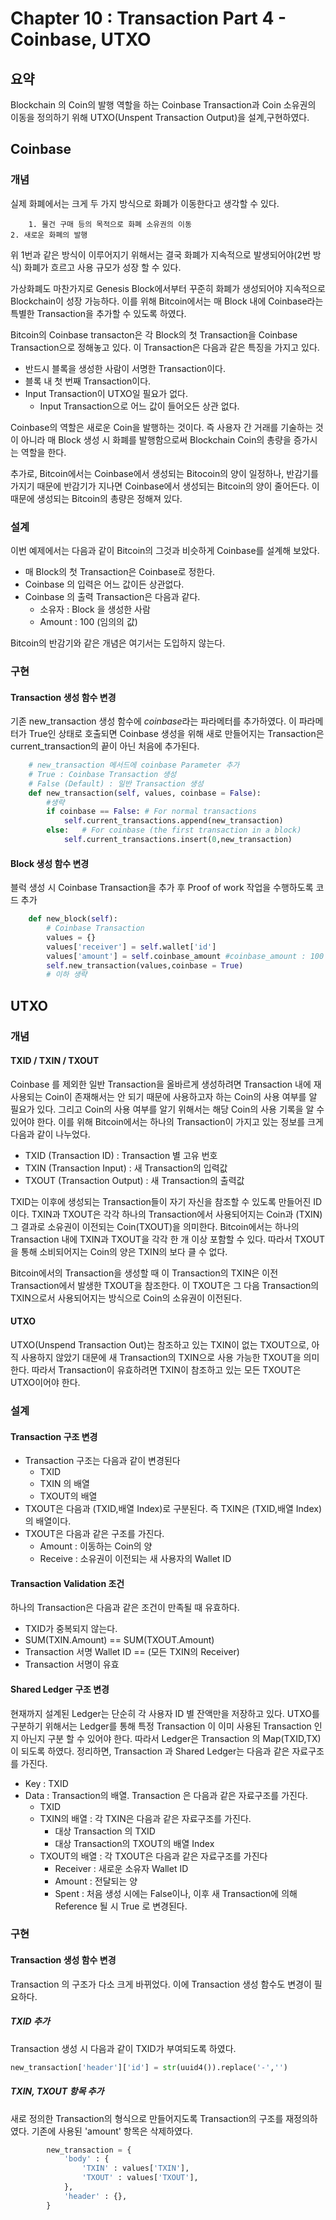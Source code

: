 # Chapter 10 : Transaction Part 4 -  Coinbase, UTXO



## 요약

Blockchain 의 Coin의 발행 역할을 하는 Coinbase Transaction과 Coin 소유권의 이동을 정의하기 위해 UTXO(Unspent Transaction Output)을 설계,구현하였다.



## Coinbase

### 개념

실제 화폐에서는 크게 두 가지 방식으로 화폐가 이동한다고 생각할 수 있다.

       	1. 물건 구매 등의 목적으로 화폐 소유권의 이동
   	2. 새로운 화폐의 발행

위 1번과 같은 방식이 이루어지기 위해서는 결국 화폐가 지속적으로 발생되어야(2번 방식) 화폐가 흐르고 사용 규모가 성장 할 수 있다.

가상화폐도 마찬가지로 Genesis Block에서부터 꾸준히 화폐가 생성되어야 지속적으로 Blockchain이 성장 가능하다. 이를 위해 Bitcoin에서는 매 Block 내에 Coinbase라는 특별한 Transaction을 추가할 수 있도록 하였다.

[^https://bitcoin.org/en/glossary/coinbase-transaction]: Bitcoin Coinbase Transaction

Bitcoin의 Coinbase transacton은 각 Block의 첫 Transaction을 Coinbase Transaction으로 정해놓고 있다. 이 Transaction은 다음과 같은 특징을 가지고 있다.

 - 반드시 블록을 생성한 사람이 서명한 Transaction이다.
 - 블록 내 첫 번째 Transaction이다.
 - Input Transaction이 UTXO일 필요가 없다.
    - Input Transaction으로 어느 값이 들어오든 상관 없다.

Coinbase의 역할은 새로운 Coin을 발행하는 것이다. 즉 사용자 간 거래를 기술하는 것이 아니라 매 Block 생성 시 화폐를 발행함으로써 Blockchain Coin의 총량을 증가시는 역할을 한다. 

추가로, Bitcoin에서는 Coinbase에서 생성되는 Bitocoin의 양이 일정하나, 반감기를 가지기 때문에 반감기가 지나면 Coinbase에서 생성되는 Bitcoin의 양이 줄어든다. 이 때문에 생성되는 Bitcoin의 총량은 정해져 있다.

### 설계

이번 예제에서는 다음과 같이 Bitcoin의 그것과 비슷하게 Coinbase를 설계해 보았다. 

- 매 Block의 첫 Transaction은 Coinbase로 정한다.
- Coinbase 의 입력은 어느 값이든 상관없다.
- Coinbase 의 출력 Transaction은 다음과 같다.
  - 소유자 : Block 을 생성한 사람
  - Amount : 100 (임의의 값)

Bitcoin의 반감기와 같은 개념은 여기서는 도입하지 않는다.

### 구현

#### Transaction 생성 함수 변경

기존 new_transaction 생성 함수에 *coinbase*라는 파라메터를 추가하였다. 이 파라메터가 True인 상태로 호출되면 Coinbase 생성을 위해 새로 만들어지는 Transaction은 current_transaction의 끝이 아닌 처음에 추가된다.

```python
    # new_transaction 메서드에 coinbase Parameter 추가
    # True : Coinbase Transaction 생성
    # False (Default) : 일반 Transaction 생성
    def new_transaction(self, values, coinbase = False):
		#생략
        if coinbase == False: # For normal transactions
            self.current_transactions.append(new_transaction)
        else:   # For coinbase (the first transaction in a block)
            self.current_transactions.insert(0,new_transaction)
```

#### Block 생성 함수 변경

블럭 생성 시 Coinbase Transaction을 추가 후 Proof of work 작업을 수행하도록 코드 추가

```python
    def new_block(self):
        # Coinbase Transaction
        values = {}
        values['receiver'] = self.wallet['id']
        values['amount'] = self.coinbase_amount #coinbase_amount : 100
        self.new_transaction(values,coinbase = True)        
        # 이하 생략

```



## UTXO

### 개념

#### TXID / TXIN / TXOUT

Coinbase 를 제외한 일반 Transaction을 올바르게 생성하려면 Transaction 내에 재사용되는 Coin이 존재해서는 안 되기 때문에 사용하고자 하는 Coin의 사용 여부를 알 필요가 있다. 그리고 Coin의 사용 여부를 알기 위해서는 해당 Coin의 사용 기록을 알 수 있어야 한다.  이를 위해 Bitcoin에서는 하나의 Transaction이 가지고 있는 정보를 크게 다음과 같이 나누었다.

 * TXID (Transaction ID) : Transaction 별 고유 번호
 * TXIN (Transaction Input) : 새 Transaction의 입력값
 * TXOUT (Transaction Output) : 새 Transaction의 출력값

TXID는 이후에 생성되는 Transaction들이 자기 자신을 참조할 수 있도록 만들어진 ID이다. TXIN과 TXOUT은 각각 하나의 Transaction에서 사용되어지는 Coin과 (TXIN) 그 결과로 소유권이 이전되는 Coin(TXOUT)을 의미한다. Bitcoin에서는 하나의 Transaction 내에 TXIN과 TXOUT을 각각 한 개 이상 포함할 수 있다.  따라서 TXOUT을 통해 소비되어지는 Coin의 양은 TXIN의 보다 클 수 없다. 

Bitcoin에서의 Transaction을 생성할 때 이 Transaction의 TXIN은 이전 Transaction에서 발생한 TXOUT을 참조한다. 이 TXOUT은 그 다음 Transaction의 TXIN으로서 사용되어지는 방식으로 Coin의 소유권이 이전된다.

#### UTXO

UTXO(Unspend Transaction Out)는 참조하고 있는 TXIN이 없는 TXOUT으로, 아직 사용하지 않았기 대문에 새 Transaction의 TXIN으로 사용 가능한 TXOUT을 의미한다. 따라서 Transaction이 유효하려면 TXIN이 참조하고 있는 모든 TXOUT은 UTXO이어야 한다.



### 설계

#### Transaction 구조 변경

- Transaction 구조는 다음과 같이 변경된다
  - TXID
  - TXIN 의 배열
  - TXOUT의 배열
- TXOUT은 다음과 (TXID,배열 Index)로 구분된다. 즉 TXIN은 (TXID,배열 Index)의 배열이다.
- TXOUT은 다음과 같은 구조를 가진다.
  - Amount : 이동하는 Coin의 양
  - Receive : 소유권이 이전되는 새 사용자의 Wallet ID

#### Transaction Validation 조건

하나의 Transaction은 다음과 같은 조건이 만족될 때 유효하다.

* TXID가 중복되지 않는다.
* SUM(TXIN.Amount) == SUM(TXOUT.Amount)
* Transaction 서명 Wallet ID == (모든 TXIN의 Receiver)
* Transaction 서명이 유효

#### Shared Ledger 구조 변경

현재까지 설계된 Ledger는 단순히 각 사용자 ID 별 잔액만을 저장하고 있다. UTXO를 구분하기 위해서는 Ledger를 통해 특정 Transaction 이 이미 사용된 Transaction 인지 아닌지 구분 할 수 있어야 한다. 따라서 Ledger은 Transaction 의 Map(TXID,TX) 이 되도록 하였다. 정리하면, Transaction 과 Shared Ledger는 다음과 같은 자료구조를 가진다.

* Key : TXID
* Data : Transaction의 배열. Transaction 은 다음과 같은 자료구조를 가진다.
  * TXID
  * TXIN의 배열 : 각 TXIN은 다음과 같은 자료구조를 가진다.
    * 대상 Transaction 의 TXID
    * 대상 Transaction의 TXOUT의 배열 Index
  * TXOUT의 배열 : 각 TXOUT은 다음과 같은 자료구조를 가진다 
    * Receiver : 새로운 소유자 Wallet ID
    * Amount :  전달되는 양
    * Spent : 처음 생성 시에는 False이나, 이후 새 Transaction에 의해 Reference 될 시 True 로 변경된다.

### 구현

#### Transaction 생성 함수 변경

Transaction 의 구조가 다소 크게 바뀌었다. 이에 Transaction 생성 함수도 변경이 필요하다.

##### TXID 추가

Transaction 생성 시 다음과 같이 TXID가 부여되도록 하였다.

```python
new_transaction['header']['id'] = str(uuid4()).replace('-','')
```

##### TXIN, TXOUT 항목 추가

새로 정의한 Transaction의 형식으로 만들어지도록 Transaction의 구조를 재정의하였다. 기존에 사용된 'amount' 항목은 삭제하였다. 

```python
        new_transaction = {
            'body' : {
                'TXIN' : values['TXIN'],
                'TXOUT' : values['TXOUT'],
            },
            'header' : {},
        }
```



